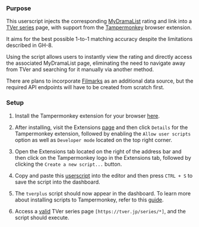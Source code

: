 ### Purpose

This userscript injects the corresponding [MyDramaList](https://mydramalist.com/699035-tokyo-mer) rating and link into a [TVer series](https://tver.jp/series/srwttibvhk) page, with support from the [Tampermonkey](https://www.tampermonkey.net/) browser extension. 

It aims for the best possible 1-to-1 matching accuracy despite the limitations described in GH-8.

Using the script allows users to instantly view the rating and directly access the associated MyDramaList page, eliminating the need to navigate away from TVer and searching for it manually via another method.

There are plans to incorporate [Filmarks](https://filmarks.com/dramas/10640/14824) as an additional data source, but the required API endpoints will have to be created from scratch first.

### Setup

1. Install the Tampermonkey extension for your browser [here](https://www.tampermonkey.net/).

2. After installing, visit the Extensions [page](chrome://extensions/) and then click `Details` for the Tampermonkey extension, followed by enabling the `Allow user scripts` option as well as `Developer mode` located on the top right corner.
  
3. Open the Extensions tab located on the right of the address bar and then click on the Tampermonkey logo in the Extensions tab, followed by clicking the `Create a new script...` button.

4. Copy and paste this [userscript](https://raw.githubusercontent.com/e0406370/tverplus/refs/heads/main/tverplus.js) into the editor and then press `CTRL + S` to save the script into the dashboard.

5. The `tverplus` script should now appear in the dashboard. To learn more about installing scripts to Tampermonkey, refer to this [guide](https://www.tampermonkey.net/faq.php?locale=en#Q102).

6. Access a [valid](https://tver.jp/series/srwttibvhk) TVer series page `[https://tver.jp/series/*]`, and the script should execute.
